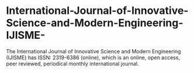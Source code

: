 # International-Journal-of-Innovative-Science-and-Modern-Engineering-IJISME-
The International Journal of Innovative Science and Modern Engineering (IJISME) has ISSN: 2319-6386 (online), which is an online, open access, peer reviewed, periodical monthly international journal.
